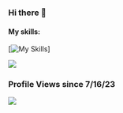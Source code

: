 ### Hi there 👋


#### My skills:
[![My Skills](https://skillicons.dev/icons?i=git,discord,cs,py,nodejs,bots,idea,js,ps,ae,pr,github,blender,unity,visualstudio,vscode)]

![ ](https://github-readme-stats.vercel.app/api/top-langs/?username=SakuraaDevelopment&theme=dracula&show_icons=true)

### Profile Views since 7/16/23
![ ](https://komarev.com/ghpvc/?username=SakuraaDevelopment&style=flat-square&color=blueviolet)
